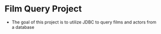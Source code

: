 # Film Query Project

- The goal of this project is to utilize JDBC to query films and actors from a database